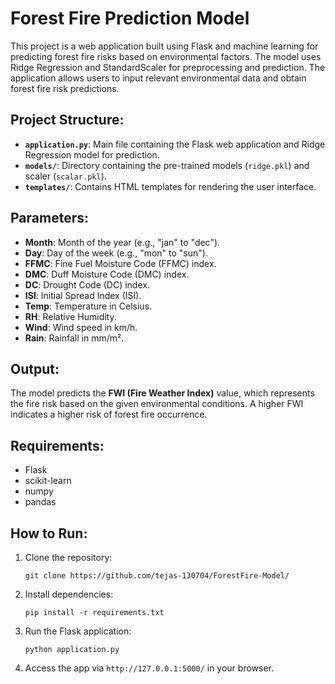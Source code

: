 # Forest Fire Prediction Model

This project is a web application built using Flask and machine learning for predicting forest fire risks based on environmental factors. The model uses Ridge Regression and StandardScaler for preprocessing and prediction. The application allows users to input relevant environmental data and obtain forest fire risk predictions.

## Project Structure:
- **`application.py`**: Main file containing the Flask web application and Ridge Regression model for prediction.
- **`models/`**: Directory containing the pre-trained models (`ridge.pkl`) and scaler (`scalar.pkl`).
- **`templates/`**: Contains HTML templates for rendering the user interface.

## Parameters:
- **Month**: Month of the year (e.g., "jan" to "dec").
- **Day**: Day of the week (e.g., "mon" to "sun").
- **FFMC**: Fine Fuel Moisture Code (FFMC) index.
- **DMC**: Duff Moisture Code (DMC) index.
- **DC**: Drought Code (DC) index.
- **ISI**: Initial Spread Index (ISI).
- **Temp**: Temperature in Celsius.
- **RH**: Relative Humidity.
- **Wind**: Wind speed in km/h.
- **Rain**: Rainfall in mm/m².

## Output:
The model predicts the **FWI (Fire Weather Index)** value, which represents the fire risk based on the given environmental conditions. A higher FWI indicates a higher risk of forest fire occurrence.

## Requirements:
- Flask
- scikit-learn
- numpy
- pandas

## How to Run:
1. Clone the repository:

   ```
   git clone https://github.com/tejas-130704/ForestFire-Model/
   ```
2. Install dependencies:
   ```
   pip install -r requirements.txt
   ```
3. Run the Flask application:
   ```
   python application.py
   ```
4. Access the app via `http://127.0.0.1:5000/` in your browser.


